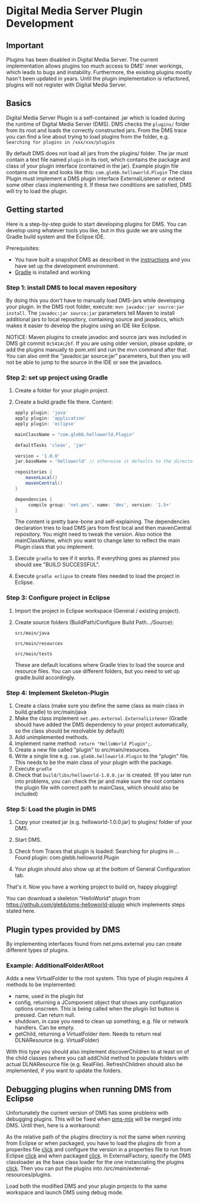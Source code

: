 # Digital Media Server Plugin Development

## Important
Plugins has been disabled in Digital Media Server. The current implementation allows plugins too
much access to DMS' inner workings, which leads to bugs and instability. Furthermore, the
existing plugins mostly hasn't been updated in years. Until the plugin implementation is refactored,
plugins will not register with Digital Media Server.

## Basics
Digital Media Server Plugin is a self-contained .jar which is loaded during the runtime of
Digital Media Server (DMS). DMS checks the ```plugins/``` folder from its root and loads the
correctly constructed jars. From the DMS trace you can find a line about trying to load
plugins from the folder, e.g. ```Searching for plugins in /xxx/xxx/plugins```

By default DMS does not load all jars from the plugins/ folder. The jar must contain a text file named
```plugin``` in its root, which contains the package and class of your plugin interface
(contained in the jar). Example plugin file contains one line and looks like this:
```com.glebb.helloworld.Plugin``` The class Plugin must implement a DMS plugin interface
ExternalListener or extend some other class implementing it. If these two conditions are satisfied,
DMS will try to load the plugin.

## Getting started
Here is a step-by-step guide to start developing plugins for DMS.
You can develop using whatever tools you like, but in this guide we are using the Gradle
build system and the Eclipse IDE.

Prerequisites:
*   You have built a snapshot DMS as described in the [instructions](https://github.com/DigitalMediaServer/DigitalMediaServer/blob/master/BUILD.md) and you have set up the development environment.
*   [Gradle](http://www.gradle.org/) is installed and working

### Step 1: install DMS to local maven repository
By doing this you don't have to manually load DMS-jars while developing your plugin.
In the DMS root folder, execute: ```mvn javadoc:jar source:jar install```. The
```javadoc:jar source:jar``` parameters tell Maven to install additional jars to local
repository, containing source and javadocs, which makes it easier to develop the plugins
using an IDE like Eclipse.

NOTICE: Maven plugins to create javadoc and source jars was included in DMS git commit ```0c5414c2bf```.
If you are using older version, please update, or add the plugins manually to pom.xml and
run the mvn command after that. You can also omit the "javadoc:jar source:jar" parameters,
but then you will not be able to jump to the source in the IDE or see the javadocs.

### Step 2: set up project using Gradle
1.  Create a folder for your plugin project.

2.  Create a build.gradle file there. Content:

    ```gradle
    apply plugin: 'java'
    apply plugin: 'application'
    apply plugin: 'eclipse'

    mainClassName = "com.glebb.helloworld.Plugin"

    defaultTasks 'clean', 'jar'

    version = '1.0.0'
    jar.baseName = 'helloworld' // otherwise it defaults to the directory name

    repositories {
        mavenLocal()
        mavenCentral()
    }

    dependencies {
         compile group: 'net.pms', name: 'dms', version: '1.5+'
    }
    ```

    The content is pretty bare-bone and self-explaining. The dependencies declaration tries to load DMS jars from first local and then mavenCentral repository. You might need to tweak the version. Also notice the mainClassName, which you want to change later to reflect the main Plugin class that you implement.

3.  Execute ```gradle``` to see if it works. If everything goes as planned you should see "BUILD SUCCESSFUL".

4.  Execute ```gradle eclipse``` to create files needed to load the project in Eclipse.

### Step 3: Configure project in Eclipse
1.  Import the project in Eclipse workspace (General / existing project).

2.  Create source folders (BuildPath/Configure Build Path.../Source):

    ```
    src/main/java

    src/main/resources

    src/main/tests
    ```

    These are default locations where Gradle tries to load the source and resource files. You can use different folders, but you need to set up gradle.build accordingly.

### Step 4: Implement Skeleton-Plugin
1.  Create a class (make sure you define the same class as main class in build.gradle) to src/main/java
2.  Make the class implement ```net.pms.external.ExternalListener``` (Gradle should have added the DMS dependency to your project automatically, so the class should be resolvable by default)
3.  Add unimplemented methods.
4.  Implement name method: ```return "HelloWorld Plugin";```.
5.  Create a new file called "plugin" to src/main/resources.
6.  Write a single line e.g. ```com.glebb.helloworld.Plugin``` to the "plugin" file. This needs to be the main class of your plugin with the package.
7.  Execute ```gradle```
8.  Check that ```build/libs/helloworld-1.0.0.jar``` is created. (If you later run into problems, you can check the jar and make sure the root contains the plugin file with correct path to mainClass, which should also be included)

### Step 5: Load the plugin in DMS
1.  Copy your created jar (e.g. helloworld-1.0.0.jar) to plugins/ folder of your DMS.

2.  Start DMS.

3.  Check from Traces that plugin is loaded:
        Searching for plugins in ...
        Found plugin: com.glebb.helloworld.Plugin

4.  Your plugin should also show up at the bottom of General Configuration tab.

That's it. Now you have a working project to build on, happy plugging!

You can download a skeleton "HelloWorld" plugin from <https://github.com/glebb/pms-helloworld-plugin>
which implements steps stated here.

## Plugin types provided by DMS
By implementing interfaces found from net.pms.external you can create different types of plugins.

### Example: AdditionalFolderAtRoot
Adds a new VirtualFolder to the root system. This type of plugin requires 4 methods to be implemented:
*   name, used in the plugin list
*   config, returning a JComponent object that shows any configuration options onscreen. This is being called when the plugin list button is pressed. Can return null.
*   shutdown, in case you need to clean up something, e.g. file or network handlers. Can be empty.
*   getChild, returning a VirtualFolder item. Needs to return real DLNAResource (e.g. VirtualFolder)

With this type you should also implement discoverChildren to at least on of the child classes
(where you call addChild method to populate folders with actual DLNAResource file (e.g. RealFile).
RefreshChildren should also be implemented, if you want to update the folders.

## Debugging plugins when running DMS from Eclipse
Unfortunately the current version of DMS has some problems with debugging plugins. This will be
fixed when [pms-mlx](http://ps3mediaserver.org/forum/viewtopic.php?f=12&t=9775) will be merged
into DMS. Until then, here is a workaround:

As the relative path of the plugins directory is not the same when running from Eclipse or when
packaged, you have to load the plugins dir from a properites file
[click](https://github.com/taconaut/pms-mlx/blob/master/src/main/java/net/pms/configuration/PmsConfiguration.java#L2181)
and configure the version in a properties file to run from Eclipse
[click](https://github.com/taconaut/pms-mlx/blob/master/src/test/resources/project.properties#L4)
and when packaged [click](https://github.com/taconaut/pms-mlx/blob/master/src/main/resources/project.properties#L10).
In ExternalFactory, specify the DMS classloader as the base class loader for the one
instanciating the plugins [click](https://github.com/taconaut/pms-mlx/blob/master/src/main/java/net/pms/plugins/PluginsFactory.java#L281).
Then you can put the plugins into /src/main/external-resources/plugins.

Load both the modified DMS and your plugin projects to the same workspace and launch DMS using debug mode.
